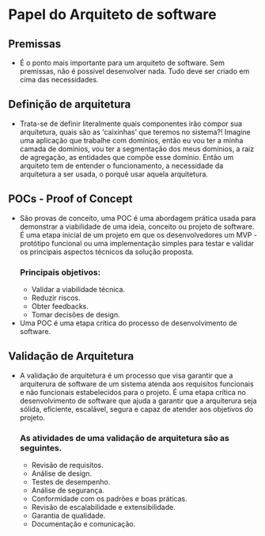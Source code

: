 # Papel do Arquiteto de software
## Premissas
* É o ponto mais importante para um arquiteto de software.
  Sem premissas, não é possivel desenvolver nada. Tudo deve ser criado em cima das necessidades. 
## Definição de arquitetura
* Trata-se de definir literalmente quais componentes irão compor sua arquitetura, quais são as 'caixinhas' que teremos no sistema?! Imagine uma aplicação que trabalhe com domínios, então eu vou ter a minha camada de domínios, vou ter a segmentação dos meus domínios, a raiz de agregação, as entidades que compõe esse domínio. Então um arquiteto tem de entender o funcionamento, a necessidade da arquitetura a ser usada, o porquê usar aquela arquitetura.

## POCs - Proof of Concept
* São provas de conceito, uma POC é uma abordagem prática usada para demonstrar a viabilidade de uma ideia, conceito ou projeto de software. É uma etapa inicial de um projeto em que os desenvolvedores um MVP - protótipo funcional ou uma implementação simples para testar e validar os principais aspectos técnicos da solução proposta.
  ### Principais objetivos:
  * Validar a viabilidade técnica.
  * Reduzir riscos.
  * Obter feedbacks.
  * Tomar decisões de design.
* Uma POC é uma etapa crítica do processo de desenvolvimento de software.

## Validação de Arquitetura
* A validação de arquitetura é um processo que visa garantir que a arquiterura de software de um sistema atenda aos requisítos funcionais e não funcionais estabelecidos para o projeto. É uma etapa crítica no desenvolvimento de software que ajuda a garantir que a arquiterura seja sólida, eficiente, escalável, segura e capaz de atender aos objetivos do projeto.
  ### As atividades de uma validação de arquitetura são as seguintes.
  * Revisão de requisítos.
  * Análise de design.
  * Testes de desempenho.
  * Análise de segurança.
  * Conformidade com os padrões e boas práticas.
  * Revisão de escalabilidade e extensibilidade.
  * Garantia de qualidade.
  * Documentação e comunicação.
